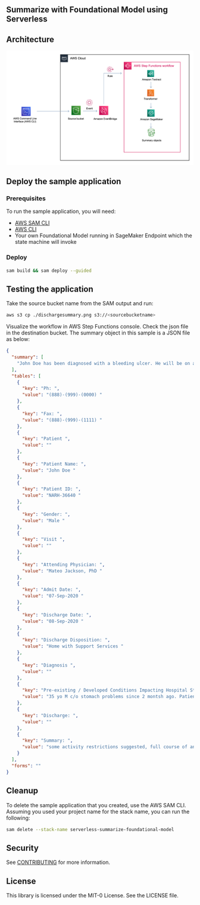 ## Summarize with Foundational Model using Serverless


## Architecture
![Architecture](architecture.png)


## Deploy the sample application

### Prerequisites
To run the sample application, you will need:
 - [AWS SAM CLI](https://docs.aws.amazon.com/serverless-application-model/latest/developerguide/install-sam-cli.html)
 - [AWS CLI](https://aws.amazon.com/cli/)
 - Your own Foundational Model running in SageMaker Endpoint which the state machine will invoke

### Deploy
```bash
sam build && sam deploy --guided
```

## Testing the application
Take the source bucket name from the SAM output and run:

```bash
aws s3 cp ./dischargesummary.png s3://<sourcebucketname>
```

Visualize the workflow in AWS Step Functions console. Check the json file in the destination bucket. The summary object in this sample is a JSON file as below:

```json
{
  "summary": [
    "John Doe has been diagnosed with a bleeding ulcer. He will be on a strict diet and activity restrictions."
  ],
  "tables": [
    {
      "key": "Ph: ",
      "value": "(888)-(999)-(0000) "
    },
    {
      "key": "Fax: ",
      "value": "(888)-(999)-(1111) "
    },
    {
      "key": "Patient ",
      "value": ""
    },
    {
      "key": "Patient Name: ",
      "value": "John Doe "
    },
    {
      "key": "Patient ID: ",
      "value": "NARH-36640 "
    },
    {
      "key": "Gender: ",
      "value": "Male "
    },
    {
      "key": "Visit ",
      "value": ""
    },
    {
      "key": "Attending Physician: ",
      "value": "Mateo Jackson, PhD "
    },
    {
      "key": "Admit Date: ",
      "value": "07-Sep-2020 "
    },
    {
      "key": "Discharge Date: ",
      "value": "08-Sep-2020 "
    },
    {
      "key": "Discharge Disposition: ",
      "value": "Home with Support Services "
    },
    {
      "key": "Diagnosis ",
      "value": ""
    },
    {
      "key": "Pre-existing / Developed Conditions Impacting Hospital Stay: ",
      "value": "35 yo M c/o stomach problems since 2 montsh ago. Patient reports epigastric abdominal pain non- radiating. Pain is described as gnawing and burning, intermitent lasting 1-2 hours, and gotten progressively worse. Antacids used to alleviate pain but not anymore; nothing exhacerbates pain. Pain unrelated to daytime or to meals. Patient denies constipation or diarrhea. Patient denies blood in stool but have noticed them darker. Patient also reports nausea. Denies recent illness or fever. He also reports fatigue since 2 weeks ago and bloating after eating. ROS: Negative except for above findings Meds: Motrin once/week. Tums previously. PMHx: Back pain and muscle spasms. No Hx of surgery. NKDA. FHx: Uncle has a bleeding ulcer. Social Hx: Smokes since 15 yo, 1/2-1 PPD. No recent EtOH use. Denies illicit drug use. Works on high elevation construction. Fast food diet. Exercises 3-4 times/week but stopped 2 weeks ago. "
    },
    {
      "key": "Discharge: ",
      "value": ""
    },
    {
      "key": "Summary: ",
      "value": "some activity restrictions suggested, full course of antibiotics, check back with physican in case of relapse, strict diet "
    }
  ],
  "forms": ""
}
```

## Cleanup

To delete the sample application that you created, use the AWS SAM CLI. Assuming you used your project name for the stack name, you can run the following:

```bash
sam delete --stack-name serverless-summarize-foundational-model
```
## Security

See [CONTRIBUTING](CONTRIBUTING.md#security-issue-notifications) for more information.

## License

This library is licensed under the MIT-0 License. See the LICENSE file.

